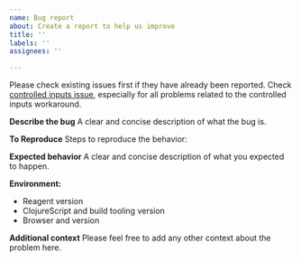 ```yaml
---
name: Bug report
about: Create a report to help us improve
title: ''
labels: ''
assignees: ''

---
```


Please check existing issues first if they have already been reported. Check [controlled inputs issue](https://github.com/reagent-project/reagent/issues/619), especially for all problems related to the controlled inputs workaround.

**Describe the bug**
A clear and concise description of what the bug is.

**To Reproduce**
Steps to reproduce the behavior:

**Expected behavior**
A clear and concise description of what you expected to happen.

**Environment:**
- Reagent version
- ClojureScript and build tooling version
- Browser and version

**Additional context**
Please feel free to add any other context about the problem here.
